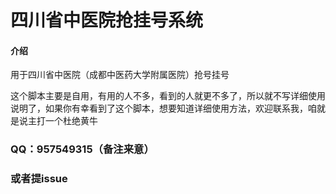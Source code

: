 # 四川省中医院抢挂号系统

#### 介绍
用于四川省中医院（成都中医药大学附属医院）抢号挂号

这个脚本主要是自用，有用的人不多，看到的人就更不多了，所以就不写详细使用说明了，如果你有幸看到了这个脚本，想要知道详细使用方法，欢迎联系我，咱就是说主打一个杜绝黄牛
### QQ：957549315（备注来意）
### 或者提issue